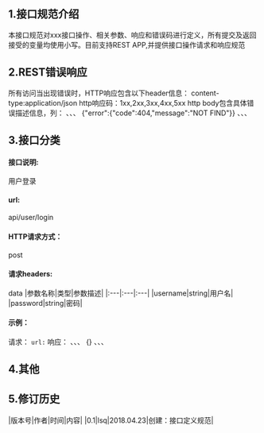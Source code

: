 ## 1.接口规范介绍
本接口规范对xxx接口操作、相关参数、响应和错误码进行定义，所有提交及返回接受的变量均使用小写。目前支持REST APP,并提供接口操作请求和响应规范

## 2.REST错误响应
所有访问当出现错误时，HTTP响应包含以下header信息：
content-type:application/json
http响应码：1xx,2xx,3xx,4xx,5xx
http body包含具体错误描述信息，列：
、、、
{"error":{"code":404,"message":"NOT FIND"}}
、、、
## 3.接口分类
#### 接口说明:
用户登录
#### url:
api/user/login
#### HTTP请求方式：
post
#### 请求headers:
data
|参数名称|类型|参数描述|
|:---|:---|:---|
|username|string|用户名|
|password|string|密码|
#### 示例：
请求：
`url:`
响应：
、、、
{}
、、、
## 4.其他
## 5.修订历史
#### 
|版本号|作者|时间|内容|
|0.1|lsq|2018.04.23|创建：接口定义规范|
